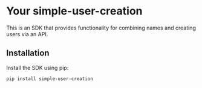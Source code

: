 # Your simple-user-creation

This is an SDK that provides functionality for combining names and creating users via an API.

## Installation

Install the SDK using pip:

```bash
pip install simple-user-creation
